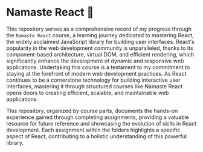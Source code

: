 # Namaste React 🚀

This repository serves as a comprehensive record of my progress through the `Namaste React` course, a learning journey dedicated to mastering React, the widely acclaimed JavaScript library for building user interfaces. React's popularity in the web development community is unparalleled, thanks to its component-based architecture, virtual DOM, and efficient rendering, which significantly enhance the development of dynamic and responsive web applications. Undertaking this course is a testament to my commitment to staying at the forefront of modern web development practices. As React continues to be a cornerstone technology for building interactive user interfaces, mastering it through structured courses like Namaste React opens doors to creating efficient, scalable, and maintainable web applications. 

This repository, organized by course parts, documents the hands-on experience gained through completing assignments, providing a valuable resource for future reference and showcasing the evolution of skills in React development. Each assignment within the folders highlights a specific aspect of React, contributing to a holistic understanding of this powerful library.





